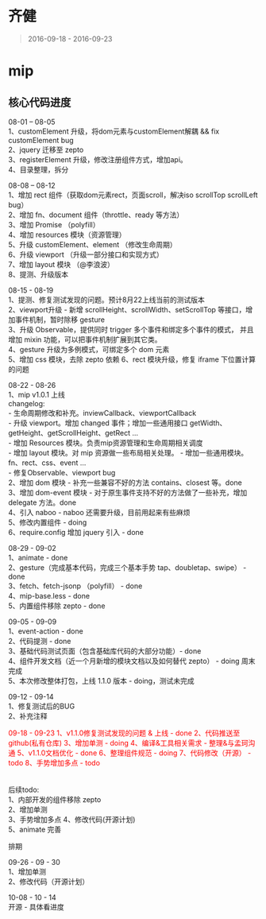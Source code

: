# 齐健

> 2016-09-18 - 2016-09-23

# mip

## 核心代码进度  

08-01 – 08-05     
1、customElement 升级，将dom元素与customElement解耦 && fix customElement bug    
2、jquery 迁移至 zepto    
3、registerElement 升级，修改注册组件方式，增加api。    
4、目录整理，拆分    

08-08 – 08-12    
1、增加 rect 组件（获取dom元素rect，页面scroll，解决iso scrollTop scrollLeft bug）    
2、增加 fn、document 组件（throttle、ready 等方法）    
3、增加 Promise （polyfill）    
4、增加 resources 模块（资源管理）        
5、升级 customElement、element （修改生命周期）    
6、升级 viewport （升级一部分接口和实现方式）    
7、增加 layout 模块 （@李浪波）    
8、提测、升级版本   

08-15 - 08-19    
1、提测、修复测试发现的问题。预计8月22上线当前的测试版本    
2、viewport升级 - 新增 scrollHeight、scrollWidth、setScrollTop 等接口，增加事件机制，暂时除移 gesture   
3、升级 Observable，提供同时 trigger 多个事件和绑定多个事件的模式，
       并且增加 mixin 功能，可以把事件机制扩展到其它类。  
4、gesture 升级为多例模式，可绑定多个 dom 元素    
5、增加 css 模块，去除 zepto 依赖
6、rect 模块升级，修复 iframe 下位置计算的问题

08-22 - 08-26    
1、mip v1.0.1 上线    
     changelog:    
     - 生命周期修改和补充。inviewCallback、viewportCallback    
     - 升级 viewport。增加  changed 事件；增加一些通用接口 getWidth、getHeight、getScrollHeight、getRect ...    
     - 增加 Resources 模块。负责mip资源管理和生命周期相关调度    
     - 增加 layout 模块。对 mip 资源做一些布局相关处理。
     - 增加一些通用模块。fn、rect、css、event ...    
     - 修复Observable、viewport bug   
2、增加 dom 模块   -  补充一些兼容不好的方法 contains、closest 等。done    
3、增加 dom-event 模块  -  对于原生事件支持不好的方法做了一些补充，增加 delegate 方法。done  
4、引入 naboo -  naboo 还需要升级，目前用起来有些麻烦   
5、修改内置组件  -  doing   
6、require.config 增加 jquery 引入 - done  

08-29 - 09-02  
1、animate  - done   
2、gesture（完成基本代码，完成三个基本手势 tap、doubletap、swipe）  -  done  
3、fetch、fetch-jsonp （polyfill）  -  done  
4、mip-base.less  - done  
5、内置组件移除 zepto  -  done  

09-05 - 09-09  
1、event-action  - done   
2、代码提测   - done  
3、基础代码测试页面（包含基础库代码的大部分功能）- done     
4、组件开发文档（近一个月新增的模块文档以及如何替代 zepto）  - doing 周末完成  
5、本次修改整体打包，上线 1.1.0 版本  - doing，测试未完成  

09-12 - 09-14  
1、修复测试后的BUG  
2、补充注释  

<div style="color:#f00">
09-18 - 09-23  
1、v1.1.0修复测试发现的问题 & 上线 - done  
2、代码推送至github(私有仓库)  
3、增加单测 - doing  
4、编译&工具相关需求 - 整理&与孟珂沟通  
5、v1.1.0文档优化 - done  
6、整理组件规范 - doing  
7、代码修改（开源） -   todo  
8、手势增加多点 - todo  
</div>
　
　


后续todo:  
1、内部开发的组件移除 zepto  
2、增加单测  
3、手势增加多点
4、修改代码(开源计划)  
5、animate 完善



排期 

09-26   -   09 - 30  
1、增加单测  
2、修改代码（开源计划） 

10-08  -  10 - 14  
开源 - 具体看进度
  
 
